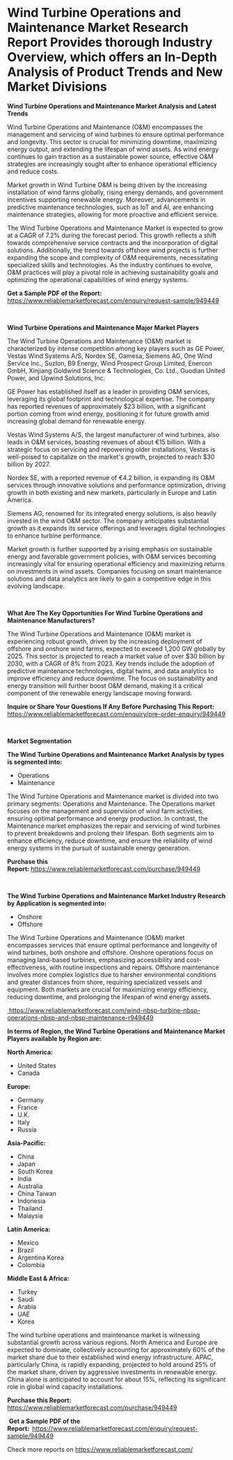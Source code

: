 <p><h1>Wind Turbine Operations and Maintenance Market Research Report Provides thorough Industry Overview, which offers an In-Depth Analysis of Product Trends and New Market Divisions</h1></p><p><strong>Wind Turbine Operations and Maintenance Market Analysis and Latest Trends</strong></p>
<p><p>Wind Turbine Operations and Maintenance (O&M) encompasses the management and servicing of wind turbines to ensure optimal performance and longevity. This sector is crucial for minimizing downtime, maximizing energy output, and extending the lifespan of wind assets. As wind energy continues to gain traction as a sustainable power source, effective O&M strategies are increasingly sought after to enhance operational efficiency and reduce costs.</p><p>Market growth in Wind Turbine O&M is being driven by the increasing installation of wind farms globally, rising energy demands, and government incentives supporting renewable energy. Moreover, advancements in predictive maintenance technologies, such as IoT and AI, are enhancing maintenance strategies, allowing for more proactive and efficient service.</p><p>The Wind Turbine Operations and Maintenance Market is expected to grow at a CAGR of 7.2% during the forecast period. This growth reflects a shift towards comprehensive service contracts and the incorporation of digital solutions. Additionally, the trend towards offshore wind projects is further expanding the scope and complexity of O&M requirements, necessitating specialized skills and technologies. As the industry continues to evolve, O&M practices will play a pivotal role in achieving sustainability goals and optimizing the operational capabilities of wind energy systems.</p></p>
<p><strong>Get a Sample PDF of the Report:&nbsp;</strong> <a href="https://www.reliablemarketforecast.com/enquiry/request-sample/949449?utm_campaign=1996&utm_medium=2&utm_source=Github&utm_content=ia&utm_term=13022025&utm_id=wind-turbine-operations-and-maintenance">https://www.reliablemarketforecast.com/enquiry/request-sample/949449</a></p>
<p>&nbsp;</p>
<p><strong>Wind Turbine Operations and Maintenance Major Market Players</strong></p>
<p><p>The Wind Turbine Operations and Maintenance (O&M) market is characterized by intense competition among key players such as GE Power, Vestas Wind Systems A/S, Nordex SE, Gamesa, Siemens AG, One Wind Service Inc., Suzlon, B9 Energy, Wind Prospect Group Limited, Enercon GmbH, Xinjiang Goldwind Science & Technologies, Co. Ltd., Guodian United Power, and Upwind Solutions, Inc. </p><p>GE Power has established itself as a leader in providing O&M services, leveraging its global footprint and technological expertise. The company has reported revenues of approximately $23 billion, with a significant portion coming from wind energy, positioning it for future growth amid increasing global demand for renewable energy.</p><p>Vestas Wind Systems A/S, the largest manufacturer of wind turbines, also leads in O&M services, boasting revenues of about €15 billion. With a strategic focus on servicing and repowering older installations, Vestas is well-poised to capitalize on the market's growth, projected to reach $30 billion by 2027.</p><p>Nordex SE, with a reported revenue of €4.2 billion, is expanding its O&M services through innovative solutions and performance optimization, driving growth in both existing and new markets, particularly in Europe and Latin America.</p><p>Siemens AG, renowned for its integrated energy solutions, is also heavily invested in the wind O&M sector. The company anticipates substantial growth as it expands its service offerings and leverages digital technologies to enhance turbine performance.</p><p>Market growth is further supported by a rising emphasis on sustainable energy and favorable government policies, with O&M services becoming increasingly vital for ensuring operational efficiency and maximizing returns on investments in wind assets. Companies focusing on smart maintenance solutions and data analytics are likely to gain a competitive edge in this evolving landscape.</p></p>
<p>&nbsp;</p>
<p><strong>What Are The Key Opportunities For Wind Turbine Operations and Maintenance Manufacturers?</strong></p>
<p><p>The Wind Turbine Operations and Maintenance (O&M) market is experiencing robust growth, driven by the increasing deployment of offshore and onshore wind farms, expected to exceed 1,200 GW globally by 2025. This sector is projected to reach a market value of over $30 billion by 2030, with a CAGR of 8% from 2023. Key trends include the adoption of predictive maintenance technologies, digital twins, and data analytics to improve efficiency and reduce downtime. The focus on sustainability and energy transition will further boost O&M demand, making it a critical component of the renewable energy landscape moving forward.</p></p>
<p><strong>Inquire or Share Your Questions If Any Before Purchasing This Report:</strong> <a href="https://www.reliablemarketforecast.com/enquiry/pre-order-enquiry/949449?utm_campaign=1996&utm_medium=2&utm_source=Github&utm_content=ia&utm_term=13022025&utm_id=wind-turbine-operations-and-maintenance">https://www.reliablemarketforecast.com/enquiry/pre-order-enquiry/949449</a></p>
<p>&nbsp;</p>
<p><strong>Market Segmentation</strong></p>
<p><strong>The Wind Turbine Operations and Maintenance Market Analysis by types is segmented into:</strong></p>
<p><ul><li>Operations</li><li>Maintenance</li></ul></p>
<p><p>The Wind Turbine Operations and Maintenance market is divided into two primary segments: Operations and Maintenance. The Operations market focuses on the management and supervision of wind farm activities, ensuring optimal performance and energy production. In contrast, the Maintenance market emphasizes the repair and servicing of wind turbines to prevent breakdowns and prolong their lifespan. Both segments aim to enhance efficiency, reduce downtime, and ensure the reliability of wind energy systems in the pursuit of sustainable energy generation.</p></p>
<p><strong>Purchase this Report:&nbsp;</strong><a href="https://www.reliablemarketforecast.com/purchase/949449?utm_campaign=1996&utm_medium=2&utm_source=Github&utm_content=ia&utm_term=13022025&utm_id=wind-turbine-operations-and-maintenance">https://www.reliablemarketforecast.com/purchase/949449</a></p>
<p>&nbsp;</p>
<p><strong>The Wind Turbine Operations and Maintenance Market Industry Research by Application is segmented into:</strong></p>
<p><ul><li>Onshore</li><li>Offshore</li></ul></p>
<p><p>The Wind Turbine Operations and Maintenance (O&M) market encompasses services that ensure optimal performance and longevity of wind turbines, both onshore and offshore. Onshore operations focus on managing land-based turbines, emphasizing accessibility and cost-effectiveness, with routine inspections and repairs. Offshore maintenance involves more complex logistics due to harsher environmental conditions and greater distances from shore, requiring specialized vessels and equipment. Both markets are crucial for maximizing energy efficiency, reducing downtime, and prolonging the lifespan of wind energy assets.</p></p>
<p><a href="https://www.reliablemarketforecast.com/wind-nbsp-turbine-nbsp-operations-nbsp-and-nbsp-maintenance-r949449?utm_campaign=1996&utm_medium=2&utm_source=Github&utm_content=ia&utm_term=13022025&utm_id=wind-turbine-operations-and-maintenance">&nbsp;https://www.reliablemarketforecast.com/wind-nbsp-turbine-nbsp-operations-nbsp-and-nbsp-maintenance-r949449</a></p>
<p><strong>In terms of Region, the Wind Turbine Operations and Maintenance Market Players available by Region are:</strong></p>
<p>
    <p> <strong> North America: </strong>
        <ul>
            <li>United States</li>
            <li>Canada</li>
        </ul>
        </p> 
    <p> <strong> Europe: </strong>
        <ul>
            <li>Germany</li>
            <li>France</li>
            <li>U.K.</li>
            <li>Italy</li>
            <li>Russia</li>
        </ul>
        </p> 
    <p> <strong> Asia-Pacific: </strong>
        <ul>
            <li>China</li>
            <li>Japan</li>
            <li>South Korea</li>
            <li>India</li>
            <li>Australia</li>
            <li>China Taiwan</li>
            <li>Indonesia</li>
            <li>Thailand</li>
            <li>Malaysia</li>
        </ul>
        </p> 
    <p> <strong> Latin America: </strong>
        <ul>
            <li>Mexico</li>
            <li>Brazil</li>
            <li>Argentina Korea</li>
            <li>Colombia</li>
        </ul>
        </p> 
    <p> <strong> Middle East & Africa: </strong>
        <ul>
            <li>Turkey</li>
            <li>Saudi</li>
            <li>Arabia</li>
            <li>UAE</li>
            <li>Korea</li>
        </ul>
    </p>
    </p>
<p><p>The wind turbine operations and maintenance market is witnessing substantial growth across various regions. North America and Europe are expected to dominate, collectively accounting for approximately 60% of the market share due to their established wind energy infrastructure. APAC, particularly China, is rapidly expanding, projected to hold around 25% of the market share, driven by aggressive investments in renewable energy. China alone is anticipated to account for about 15%, reflecting its significant role in global wind capacity installations.</p></p>
<p><strong>Purchase this Report: </strong><a href="https://www.reliablemarketforecast.com/purchase/949449?utm_campaign=1996&utm_medium=2&utm_source=Github&utm_content=ia&utm_term=13022025&utm_id=wind-turbine-operations-and-maintenance">https://www.reliablemarketforecast.com/purchase/949449</a></p>
<p>&nbsp;<strong>Get a Sample PDF of the Report:&nbsp;&nbsp;</strong><a href="https://www.reliablemarketforecast.com/enquiry/request-sample/949449?utm_campaign=1996&utm_medium=2&utm_source=Github&utm_content=ia&utm_term=13022025&utm_id=wind-turbine-operations-and-maintenance">https://www.reliablemarketforecast.com/enquiry/request-sample/949449</a></p>
<p><strong></strong></p>
<p>Check more reports on <a href="https://www.reliablemarketforecast.com/?utm_campaign=1996&utm_medium=2&utm_source=Github&utm_content=ia&utm_term=13022025&utm_id=wind-turbine-operations-and-maintenance">https://www.reliablemarketforecast.com/</a></p>